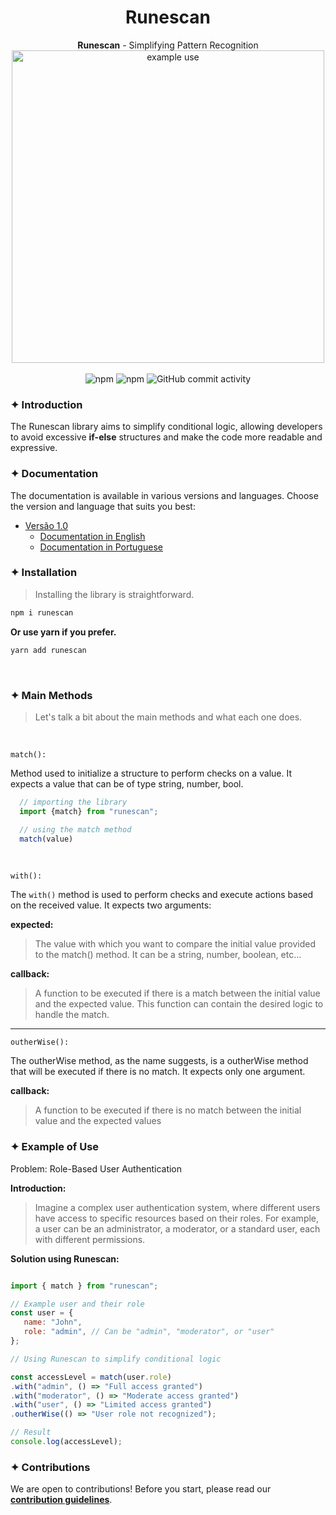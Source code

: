 <div align="center">
   <h1>Runescan</h1>
   <strong>Runescan</strong> - Simplifying Pattern Recognition

   <br>
   <img alt="example use" src="./public/example.png" width="500">
</div>
<br>
<div align="center">

<img alt="npm" src="https://img.shields.io/npm/v/runescan?style=for-the-badge">
<img alt="npm" src="https://img.shields.io/npm/dm/runescan?style=for-the-badge">

<img alt="GitHub commit activity" src="https://img.shields.io/github/commit-activity/m/Leosousa-dev/runes?style=for-the-badge&color=%239142D8">

</div>

### ✦ Introduction
The Runescan library aims to simplify conditional logic, allowing developers to avoid excessive **if-else** structures and make the code more readable and expressive.

### ✦ Documentation

The documentation is available in various versions and languages. Choose the version and language that suits you best:


- [Versão 1.0](docs/v1.0/README.md)
  - [Documentation in English](README.md)
  - [Documentation in Portuguese](docs/v1.0/REDME_pt_br.md)


### ✦ Installation

> Installing the library is straightforward.


```bash
npm i runescan
```
**Or use yarn if you prefer.**
```bash
yarn add runescan
``` 
<br>

### ✦ Main Methods

>Let's talk a bit about the main methods and what each one does.

<br>

`match():`

Method used to initialize a structure to perform checks on a value. It expects a value that can be of type string, number, bool.

```javascript
  // importing the library
  import {match} from "runescan";

  // using the match method
  match(value)
```
<br>

`with():`

The `with()` method is used to perform checks and execute actions based on the received value. It expects two arguments:
<br>

**expected:**

>The value with which you want to compare the initial value provided to the match() method. It can be a string, number, boolean, etc...

**callback:**

>A function to be executed if there is a match between the initial value and the expected value. This function can contain the desired logic to handle the match.

---

`outherWise():`

The outherWise method, as the name suggests, is a outherWise method that will be executed if there is no match. It expects only one argument.

**callback:**

>A function to be executed if there is no match between the initial value and the expected values


### ✦ Example of Use
Problem: Role-Based User Authentication

**Introduction:**

> Imagine a complex user authentication system, where different users have access to specific resources based on their roles. For example, a user can be an administrator, a moderator, or a standard user, each with different permissions.

**Solution using Runescan:**

```javascript

import { match } from "runescan";

// Example user and their role
const user = {  
   name: "John",  
   role: "admin", // Can be "admin", "moderator", or "user"
};

// Using Runescan to simplify conditional logic

const accessLevel = match(user.role)
.with("admin", () => "Full access granted")  
.with("moderator", () => "Moderate access granted")  
.with("user", () => "Limited access granted")  
.outherWise(() => "User role not recognized");

// Result
console.log(accessLevel);
```

### ✦ Contributions
We are open to contributions! Before you start, please read our [**contribution guidelines**](./CONTRIBUTING.md).
